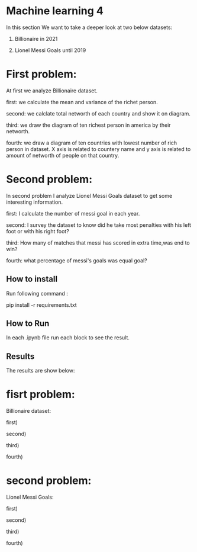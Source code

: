 
# Machine learning 4

In this section We want to take a deeper look at two below datasets:
1. Billionaire in 2021

2. Lionel Messi Goals until 2019

# First problem:

At first we analyze Billionaire dataset. 

first: we calculate the mean and variance of the richet person.

second: we calclate total networth of each country and show it on diagram.

third: we draw the diagram of ten richest person in america by their networth.

fourth: we draw a diagram of ten countries with lowest number of rich person in dataset.
         X axis is related to countery name and y axis is related to amount of networth of people on that country.

# Second problem:

In second problem I analyze Lionel Messi Goals dataset to get some interesting information.

first: I calculate the number of messi goal in each year.

second: I survey the dataset to know did he take most penalties with his left foot or with his right foot?

third: How many of matches that messi has scored in extra time,was end to win?

fourth: what percentage of messi's goals was equal goal?


## How to install
Run following command :

pip install -r requirements.txt


## How to Run

In each .ipynb file run each block to see the result. 

## Results

The results are show below:

# fisrt problem:

Billionaire dataset:

first)



second)



third)



fourth)



# second problem:

Lionel Messi Goals:


first)



second)



third)
 


fourth)


